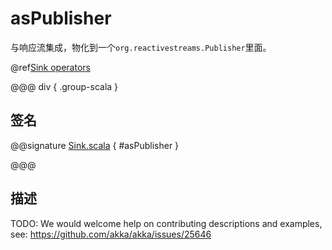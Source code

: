 # asPublisher

与响应流集成，物化到一个`org.reactivestreams.Publisher`里面。

@ref[Sink operators](../index.md#sink-operators)

@@@ div { .group-scala }

## 签名

@@signature [Sink.scala](/akka-stream/src/main/scala/akka/stream/scaladsl/Sink.scala) { #asPublisher }

@@@


## 描述

TODO: We would welcome help on contributing descriptions and examples, see: https://github.com/akka/akka/issues/25646
